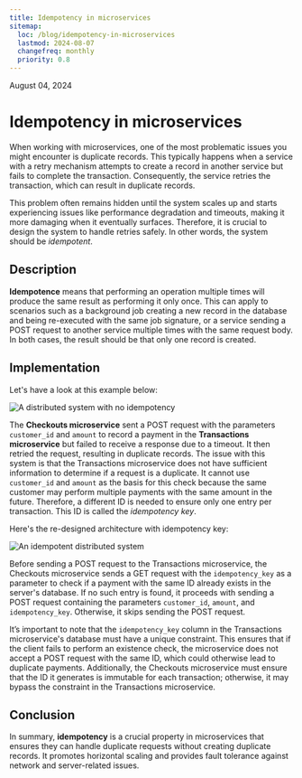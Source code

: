 ```yaml
---
title: Idempotency in microservices
sitemap:
  loc: /blog/idempotency-in-microservices
  lastmod: 2024-08-07
  changefreq: monthly
  priority: 0.8
---
```


<span class="text-cyan-500">August 04, 2024</span>

# Idempotency in microservices

<span class="inline-block bg-cyan-400 my-8 h-1 w-[5rem]"></span>

When working with microservices, one of the most problematic issues you might encounter is duplicate records. This typically happens when a service with a retry mechanism attempts to create a record in another service but fails to complete the transaction. Consequently, the service retries the transaction, which can result in duplicate records.

This problem often remains hidden until the system scales up and starts experiencing issues like performance degradation and timeouts, making it more damaging when it eventually surfaces. Therefore, it is crucial to design the system to handle retries safely. In other words, the system should be _idempotent_.

## Description

**Idempotence** means that performing an operation multiple times will produce the same result as performing it only once. This can apply to scenarios such as a background job creating a new record in the database and being re-executed with the same job signature, or a service sending a POST request to another service multiple times with the same request body. In both cases, the result should be that only one record is created.

## Implementation

Let's have a look at this example below:

![A distributed system with no idempotency](/img/distributed-system-with-no-idempotency.png)

The **Checkouts microservice** sent a POST request with the parameters `customer_id` and `amount` to record a payment in the **Transactions microservice** but failed to receive a response due to a timeout. It then retried the request, resulting in duplicate records. The issue with this system is that the Transactions microservice does not have sufficient information to determine if a request is a duplicate. It cannot use `customer_id` and `amount` as the basis for this check because the same customer may perform multiple payments with the same amount in the future. Therefore, a different ID is needed to ensure only one entry per transaction. This ID is called the _idempotency key_.

Here's the re-designed architecture with idempotency key:

![An idempotent distributed system](/img/an-idempotent-distributed-system.png)

Before sending a POST request to the Transactions microservice, the Checkouts microservice sends a GET request with the `idempotency_key` as a parameter to check if a payment with the same ID already exists in the server's database. If no such entry is found, it proceeds with sending a POST request containing the parameters `customer_id`, `amount`, and `idempotency_key`. Otherwise, it skips sending the POST request.

It’s important to note that the `idempotency_key` column in the Transactions microservice's database must have a unique constraint. This ensures that if the client fails to perform an existence check, the microservice does not accept a POST request with the same ID, which could otherwise lead to duplicate payments. Additionally, the Checkouts microservice must ensure that the ID it generates is immutable for each transaction; otherwise, it may bypass the constraint in the Transactions microservice.

## Conclusion

In summary, **idempotency** is a crucial property in microservices that ensures they can handle duplicate requests without creating duplicate records. It promotes horizontal scaling and provides fault tolerance against network and server-related issues.
